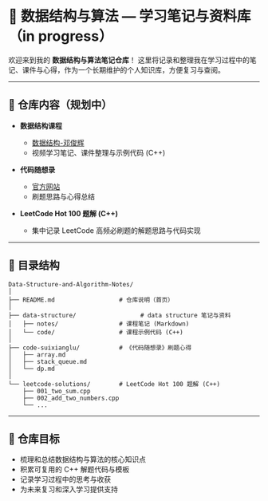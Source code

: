 # 📘 数据结构与算法 — 学习笔记与资料库 （in progress）

欢迎来到我的 **数据结构与算法笔记仓库**！
这里将记录和整理我在学习过程中的笔记、课件与心得，作为一个长期维护的个人知识库，方便复习与查阅。

---

## 📖 仓库内容（规划中）

* **数据结构课程**

  * [数据结构-邓俊辉](https://next.xuetangx.com/course/THU08091000384/26284633)
  * 视频学习笔记、课件整理与示例代码 (C++)

* **代码随想录**

  * [官方网站](https://programmercarl.com/)
  * 刷题思路与心得总结

* **LeetCode Hot 100 题解 (C++)**

  * 集中记录 LeetCode 高频必刷题的解题思路与代码实现

---

## 📂 目录结构

```
Data-Structure-and-Algorithm-Notes/
│
├── README.md                  # 仓库说明（首页）
│
├── data-structure/                  # data structure 笔记与资料
│   ├── notes/                 # 课程笔记 (Markdown)
│   └── code/                  # 课程示例代码 (C++)
│
├── code-suixianglu/           # 《代码随想录》刷题心得
│   ├── array.md
│   ├── stack_queue.md
│   └── dp.md
│
└── leetcode-solutions/        # LeetCode Hot 100 题解 (C++)
    ├── 001_two_sum.cpp
    ├── 002_add_two_numbers.cpp
    └── ...
```

---

## 🧠 仓库目标

* 梳理和总结数据结构与算法的核心知识点
* 积累可复用的 C++ 解题代码与模板
* 记录学习过程中的思考与收获
* 为未来复习和深入学习提供支持
